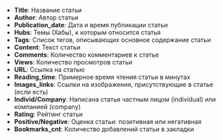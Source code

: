 - **Title**: Название статьи
- **Author**: Автор статьи
- **Publication_date**: Дата и время публикации статьи
- **Hubs**: Темы (Хабы), к которым относится статья
- **Tags**: Список тегов, описывающих основное содержание статьи
- **Content**: Текст статьи
- **Comments**: Количество комментариев к статье
- **Views**: Количество просмотров статьи
- **URL**: Ссылка на статью
- **Reading_time**: Примерное время чтения статьи в минутах
- **Images_links**: Ссылки на изображения, присутствующие в статье (если есть)
- **Individ/Company**: Написана статья частным лицом (individual) или компанией (company)
- **Rating**: Рейтинг статьи
- **Positive/Negative**: Оценка статьи: позитивная или негативная
- **Bookmarks_cnt**: Количество добавлений статьи в закладки